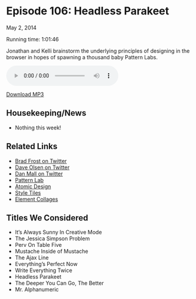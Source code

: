 Episode 106: Headless Parakeet
====
May 2, 2014

Running time: 1:01:46

Jonathan and Kelli brainstorm the underlying principles of designing in the browser in hopes of spawning a thousand baby Pattern Labs.

<audio preload="auto" controls>
    <source src="https://s3.amazonaws.com/nitch/Episode_106_Headless_Parakeet.mp3" type="audio/mpeg" />
    <source src="https://s3.amazonaws.com/nitch/Episode_106_Headless_Parakeet.ogg" type="audio/ogg" />
    Your browser does not support HTML5 audio. Please download the episode using the link below.
</audio>

[Download MP3](https://s3.amazonaws.com/nitch/Episode_106_Headless_Parakeet.mp3 "Episode 106: Headless Parakeet")

## Housekeeping/News

* Nothing this week!

## Related Links

* [Brad Frost on Twitter](https://twitter.com/brad_frost "Brad Frost (brad_frost) on Twitter")
* [Dave Olsen on Twitter](https://twitter.com/dmolsen "Dave Olsen (dmolsen) on Twitter")
* [Dan Mall on Twitter](https://twitter.com/danielmall "Dan Mall (danielmall) on Twitter")
* [Pattern Lab](http://patternlab.io/ "Pattern Lab | Build Atomic Design Systems")
* [Atomic Design](http://bradfrostweb.com/blog/post/atomic-web-design/ "Atomic Design | Brad Frost Web")
* [Style Tiles](http://styletil.es/ "Style Tiles")
* [Element Collages](http://danielmall.com/articles/rif-element-collages/ "Reading Is Fundamental Element Collages | Dan Mall")

## Titles We Considered

* It’s Always Sunny In Creative Mode
* The Jessica Simpson Problem
* Perv On Table Five
* Mustache Inside of Mustache
* The Ajax Line
* Everything’s Perfect Now
* Write Everything Twice
* Headless Parakeet
* The Deeper You Can Go, The Better
* Mr. Alphanumeric
